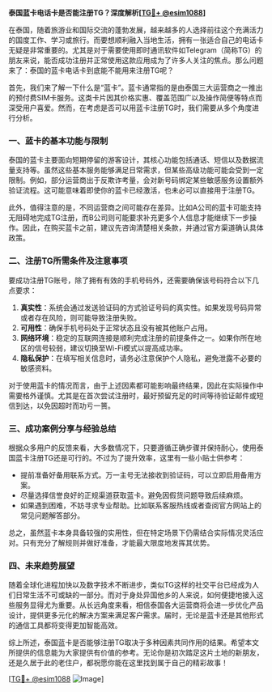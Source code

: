 **泰国蓝卡电话卡是否能注册TG？深度解析[[TG💪+ @esim1088](https://t.me/s/esim1088)]**

在泰国，随着旅游业和国际交流的蓬勃发展，越来越多的人选择前往这个充满活力的国度工作、学习或旅行。而要想顺利融入当地生活，拥有一张适合自己的电话卡无疑是非常重要的。尤其是对于需要使用即时通讯软件如Telegram（简称TG）的朋友来说，能否成功注册并正常使用这款应用成为了许多人关注的焦点。那么问题来了：泰国的蓝卡电话卡到底能不能用来注册TG呢？

首先，我们来了解一下什么是“蓝卡”。蓝卡通常指的是由泰国三大运营商之一推出的预付费SIM卡服务。这类卡片因其价格实惠、覆盖范围广以及操作简便等特点而深受用户喜爱。然而，在考虑是否可以用蓝卡注册TG时，我们需要从多个角度进行分析。

### 一、蓝卡的基本功能与限制

泰国的蓝卡主要面向短期停留的游客设计，其核心功能包括通话、短信以及数据流量支持等。虽然这些基本服务能够满足日常需求，但某些高级功能可能会受到一定限制。例如，部分运营商出于反欺诈考量，会对新号码绑定某些敏感服务设置额外验证流程。这可能意味着即使你的蓝卡已经激活，也未必可以直接用于注册TG。

此外，值得注意的是，不同运营商之间可能存在差异。比如A公司的蓝卡可能支持无阻碍地完成TG注册，而B公司则可能要求补充更多个人信息才能继续下一步操作。因此，在购买蓝卡之前，建议先咨询清楚相关条款，并通过官方渠道确认具体政策。

### 二、注册TG所需条件及注意事项

要成功注册TG账号，除了拥有有效的手机号码外，还需要确保该号码符合以下几点要求：

1. **真实性**：系统会通过发送验证码的方式验证号码的真实性。如果发现号码异常或者存在风险，则可能导致注册失败。
2. **可用性**：确保手机号码处于正常状态且没有被其他账户占用。
3. **网络环境**：稳定的互联网连接是顺利完成注册的前提条件之一。如果你所在地区的信号较弱，建议切换至Wi-Fi模式以提高成功率。
4. **隐私保护**：在填写相关信息时，请务必注意保护个人隐私，避免泄露不必要的敏感资料。

对于使用蓝卡的情况而言，由于上述因素都可能影响最终结果，因此在实际操作中需要格外谨慎。尤其是在首次尝试注册时，最好预留充足的时间等待验证邮件或短信到达，以免因超时而功亏一篑。

### 三、成功案例分享与经验总结

根据众多用户的反馈来看，大多数情况下，只要遵循正确步骤并保持耐心，使用泰国蓝卡注册TG还是可行的。不过为了提升效率，这里有一些小贴士供参考：

- 提前准备好备用联系方式。万一主号无法接收到验证码，可以立即启用备用方案。
- 尽量选择信誉良好的正规渠道获取蓝卡。避免因假货问题导致后续麻烦。
- 如果遇到困难，不妨寻求专业帮助。比如联系客服热线或者查阅官方网站上的常见问题解答部分。

总之，虽然蓝卡本身具备较强的实用性，但在特定场景下仍需结合实际情况灵活应对。只有充分了解规则并做好准备，才能最大限度地发挥其优势。

### 四、未来趋势展望

随着全球化进程加快以及数字技术不断进步，类似TG这样的社交平台已经成为人们日常生活不可或缺的一部分。而对于身处异国他乡的人来说，如何便捷地接入这些服务显得尤为重要。从长远角度来看，相信泰国各大运营商将会进一步优化产品设计，提供更多元化的解决方案来满足客户需求。届时，无论是蓝卡还是其他形式的通信工具都将变得更加智能高效。

综上所述，泰国蓝卡是否能够注册TG取决于多种因素共同作用的结果。希望本文所提供的信息能为大家提供有价值的参考。无论你是初次踏足这片土地的新朋友，还是久居于此的老住户，都祝愿你能在这里找到属于自己的精彩故事！

[[TG💪+ @esim1088](https://t.me/s/esim1088) ![Image](https://i.postimg.cc/4NQfJmqS/Snipaste-2025-05-13-00-14-12.png)]